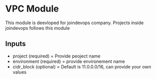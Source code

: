 # VPC Module

This module is deevloped for joindevops company. Projects inside joindevops follows this module
## Inputs
* project (required) = Provide peoject name
* environment (required) = provide environement name
* cidr_block (optional) = Default is 11.0.0.0/16, can provide your own values
